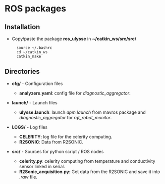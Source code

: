 ROS packages
============
Installation
------------
* Copy/paste the package **ros_ulysse** in **~/catkin_ws/src/src/**
		
		source ~/.bashrc
		cd ~/catkin_ws
		catkin_make
		
Directories
------------
* **cfg/** - Configuration files 
	* **analyzers.yaml**: config file for _diagnostic_aggregator_.
	
* **launch/** - Launch files
	* **ulysse.launch**: launch _apm.launch_ from mavros package and _diagnostic_aggregator_ for _rqt_robot_monitor_.

* **LOGS/** - Log files
	* **CELERITY**: log file for the celerity computing.
	* **R2SONIC**: Data from R2SONIC.

* **src/** - Sources for python script / ROS nodes
	* **celerity.py**: celerity computing from temperature and conductivity sensor linked in serial.
	* **R2Sonic_acquisition.py**: Get data from the R2SONIC and save it into _.raw_ file.